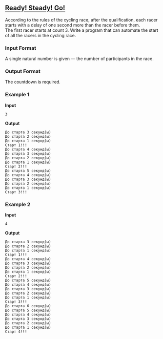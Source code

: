 ## [Ready! Steady! Go!](../../../solutions/2.4/24_g.py)

According to the rules of the cycling race, after the qualification, each racer starts with a delay of one second more than the racer before them.  
The first racer starts at count 3. Write a program that can automate the start of all the racers in the cycling race.

### Input Format

A single natural number is given — the number of participants in the race.

### Output Format

The countdown is required.

### Example 1

__Input__
```plaintext
3
```

__Output__
```plaintext
До старта 3 секунд(ы)
До старта 2 секунд(ы)
До старта 1 секунд(ы)
Старт 1!!!
До старта 4 секунд(ы)
До старта 3 секунд(ы)
До старта 2 секунд(ы)
До старта 1 секунд(ы)
Старт 2!!!
До старта 5 секунд(ы)
До старта 4 секунд(ы)
До старта 3 секунд(ы)
До старта 2 секунд(ы)
До старта 1 секунд(ы)
Старт 3!!!
```

### Example 2

__Input__
```plaintext
4
```

__Output__
```plaintext
До старта 3 секунд(ы)
До старта 2 секунд(ы)
До старта 1 секунд(ы)
Старт 1!!!
До старта 4 секунд(ы)
До старта 3 секунд(ы)
До старта 2 секунд(ы)
До старта 1 секунд(ы)
Старт 2!!!
До старта 5 секунд(ы)
До старта 4 секунд(ы)
До старта 3 секунд(ы)
До старта 2 секунд(ы)
До старта 1 секунд(ы)
Старт 3!!!
До старта 6 секунд(ы)
До старта 5 секунд(ы)
До старта 4 секунд(ы)
До старта 3 секунд(ы)
До старта 2 секунд(ы)
До старта 1 секунд(ы)
Старт 4!!!
```